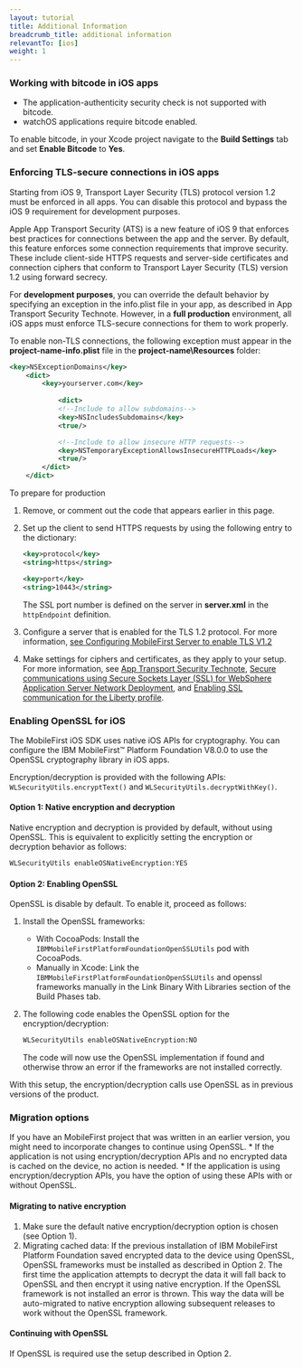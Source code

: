 ```yaml
---
layout: tutorial
title: Additional Information
breadcrumb_title: additional information
relevantTo: [ios]
weight: 1
---
```


### Working with bitcode in iOS apps

* The application-authenticity security check is not supported with bitcode.
* watchOS applications require bitcode enabled.

To enable bitcode, in your Xcode project navigate to the **Build Settings** tab and set **Enable Bitcode** to **Yes**.

### Enforcing TLS-secure connections in iOS apps
Starting from iOS 9, Transport Layer Security (TLS) protocol version 1.2 must be enforced in all apps. You can disable this protocol and bypass the iOS 9 requirement for development purposes.

Apple App Transport Security (ATS) is a new feature of iOS 9 that enforces best practices for connections between the app and the server. By default, this feature enforces some connection requirements that improve security. These include client-side HTTPS requests and server-side certificates and connection ciphers that conform to Transport Layer Security (TLS) version 1.2 using forward secrecy.

For **development purposes**, you can override the default behavior by specifying an exception in the info.plist file in your app, as described in App Transport Security Technote. However, in a **full production** environment, all iOS apps must enforce TLS-secure connections for them to work properly.

To enable non-TLS connections, the following exception must appear in the **project-name-info.plist** file in the **project-name\Resources** folder:

```xml
<key>NSExceptionDomains</key>
    <dict>
        <key>yourserver.com</key>
    
            <dict>
            <!--Include to allow subdomains-->
            <key>NSIncludesSubdomains</key>
            <true/>

            <!--Include to allow insecure HTTP requests-->
            <key>NSTemporaryExceptionAllowsInsecureHTTPLoads</key>
            <true/>
        </dict>
    </dict>
```

To prepare for production

1. Remove, or comment out the code that appears earlier in this page.  
2. Set up the client to send HTTPS requests by using the following entry to the dictionary:  

   ```xml
   <key>protocol</key>
   <string>https</string>

   <key>port</key>
   <string>10443</string>
   ```
   
   The SSL port number is defined on the server in **server.xml** in the `httpEndpoint` definition.
    
3. Configure a server that is enabled for the TLS 1.2 protocol. For more information, [see Configuring MobileFirst Server to enable TLS V1.2](http://www-01.ibm.com/support/docview.wss?uid=swg21965659)
4. Make settings for ciphers and certificates, as they apply to your setup. For more information, see [App Transport Security Technote](https://developer.apple.com/library/prerelease/ios/technotes/App-Transport-Security-Technote/), [Secure communications using Secure Sockets Layer (SSL) for WebSphere  Application Server Network Deployment](http://www-01.ibm.com/support/knowledgecenter/SSAW57_8.5.5/com.ibm.websphere.nd.doc/ae/csec_sslsecurecom.html?cp=SSAW57_8.5.5%2F1-8-2-33-4-0&lang=en), and [Enabling SSL communication for the Liberty profile](http://www-01.ibm.com/support/knowledgecenter/SSAW57_8.5.5/com.ibm.websphere.wlp.nd.doc/ae/twlp_sec_ssl.html?cp=SSAW57_8.5.5%2F1-3-11-0-4-1-0).

### Enabling OpenSSL for iOS
The MobileFirst iOS SDK uses native iOS APIs for cryptography. You can configure the IBM MobileFirst™ Platform Foundation V8.0.0 to use the OpenSSL cryptography library in iOS apps.

Encryption/decryption is provided with the following APIs: `WLSecurityUtils.encryptText()` and `WLSecurityUtils.decryptWithKey()`.

#### Option 1: Native encryption and decryption
Native encryption and decryption is provided by default, without using OpenSSL. This is equivalent to explicitly setting the encryption or decryption behavior as follows:

```xml
WLSecurityUtils enableOSNativeEncryption:YES
```

#### Option 2: Enabling OpenSSL
OpenSSL is disable by default. To enable it, proceed as follows:

1. Install the OpenSSL frameworks:
    * With CocoaPods: Install the `IBMMobileFirstPlatformFoundationOpenSSLUtils` pod with CocoaPods.
    * Manually in Xcode: Link the `IBMMobileFirstPlatformFoundationOpenSSLUtils` and openssl frameworks manually in the Link Binary With Libraries section of the Build Phases tab.
2. The following code enables the OpenSSL option for the encryption/decryption:

   ```xml
   WLSecurityUtils enableOSNativeEncryption:NO
   ```
    
   The code will now use the OpenSSL implementation if found and otherwise throw an error if the frameworks are not installed correctly.

With this setup, the encryption/decryption calls use OpenSSL as in previous versions of the product.

### Migration options
If you have an MobileFirst project that was written in an earlier version, you might need to incorporate changes to continue using OpenSSL.
    * If the application is not using encryption/decryption APIs and no encrypted data is cached on the device, no action is needed.
    * If the application is using encryption/decryption APIs, you have the option of using these APIs with or without OpenSSL.

#### Migrating to native encryption
1. Make sure the default native encryption/decryption option is chosen (see Option 1).
2. Migrating cached data: If the previous installation of IBM MobileFirst Platform Foundation saved encrypted data to the device using OpenSSL, OpenSSL frameworks must be installed as described in Option 2. The first time the application attempts to decrypt the data it will fall back to OpenSSL and then encrypt it using native encryption. If the OpenSSL framework is not installed an error is thrown. This way the data will be auto-migrated to native encryption allowing subsequent releases to work without the OpenSSL framework.

#### Continuing with OpenSSL
If OpenSSL is required use the setup described in Option 2.
